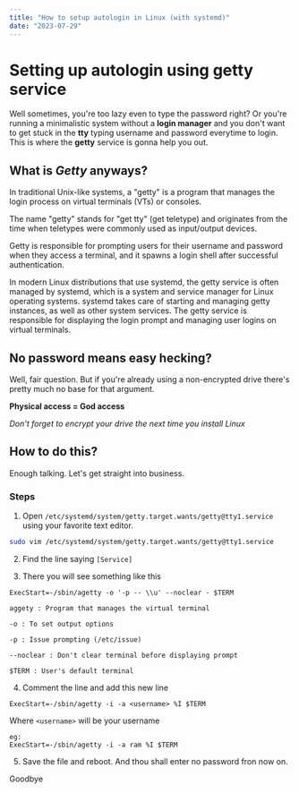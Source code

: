 ```yaml
---
title: "How to setup autologin in Linux (with systemd)"
date: "2023-07-29"
---
```


# Setting up autologin using getty service

Well sometimes, you're too lazy even to type the password right? Or you're running a minimalistic system without a **login manager** and you don't want to get stuck in the **tty** typing username and password everytime to login. This is where the **getty** service is gonna help you out.

## What is _Getty_ anyways?

In traditional Unix-like systems, a "getty" is a program that manages the login process on virtual terminals (VTs) or consoles.

The name "getty" stands for "get tty" (get teletype) and originates from the time when teletypes were commonly used as input/output devices.

Getty is responsible for prompting users for their username and password when they access a terminal, and it spawns a login shell after successful authentication.

In modern Linux distributions that use systemd, the getty service is often managed by systemd, which is a system and service manager for Linux operating systems. systemd takes care of starting and managing getty instances, as well as other system services. The getty service is responsible for displaying the login prompt and managing user logins on virtual terminals.

## No password means easy hecking?

Well, fair question. But if you're already using a non-encrypted drive there's pretty much no base for that argument.

**Physical access = God access**

_Don't forget to encrypt your drive the next time you install Linux_

## How to do this?

Enough talking. Let's get straight into business.

### Steps

1. Open `/etc/systemd/system/getty.target.wants/getty@tty1.service` using your favorite text editor.

```bash
sudo vim /etc/systemd/system/getty.target.wants/getty@tty1.service
```

2. Find the line saying `[Service]`

3. There you will see something like this

`ExecStart=-/sbin/agetty -o '-p -- \\u' --noclear - $TERM`

```
aggety : Program that manages the virtual terminal

-o : To set output options

-p : Issue prompting (/etc/issue)

--noclear : Don't clear terminal before displaying prompt

$TERM : User's default terminal
```

4. Comment the line and add this new line

`ExecStart=-/sbin/agetty -i -a <username> %I $TERM`

Where `<username>` will be your username

```
eg:
ExecStart=-/sbin/agetty -i -a ram %I $TERM
```

5. Save the file and reboot. And thou shall enter no password fron now on.

Goodbye
